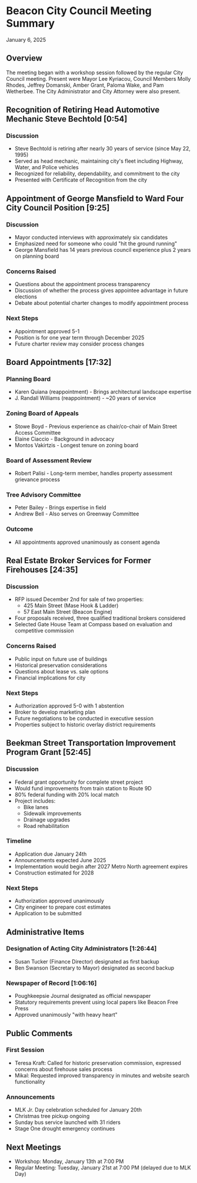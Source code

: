 # Beacon City Council Meeting Summary

January 6, 2025

## Overview

The meeting began with a workshop session followed by the regular City Council meeting. Present were Mayor Lee Kyriacou, Council Members Molly Rhodes, Jeffrey Domanski, Amber Grant, Paloma Wake, and Pam Wetherbee. The City Administrator and City Attorney were also present.

## Recognition of Retiring Head Automotive Mechanic Steve Bechtold [0:54]

### Discussion
- Steve Bechtold is retiring after nearly 30 years of service (since May 22, 1995)
- Served as head mechanic, maintaining city's fleet including Highway, Water, and Police vehicles
- Recognized for reliability, dependability, and commitment to the city
- Presented with Certificate of Recognition from the city

## Appointment of George Mansfield to Ward Four City Council Position [9:25]

### Discussion
- Mayor conducted interviews with approximately six candidates
- Emphasized need for someone who could "hit the ground running"
- George Mansfield has 14 years previous council experience plus 2 years on planning board

### Concerns Raised
- Questions about the appointment process transparency
- Discussion of whether the process gives appointee advantage in future elections
- Debate about potential charter changes to modify appointment process

### Next Steps
- Appointment approved 5-1
- Position is for one year term through December 2025
- Future charter review may consider process changes

## Board Appointments [17:32]

### Planning Board
- Karen Quiana (reappointment) - Brings architectural landscape expertise
- J. Randall Williams (reappointment) - ~20 years of service

### Zoning Board of Appeals
- Stowe Boyd - Previous experience as chair/co-chair of Main Street Access Committee
- Elaine Ciaccio - Background in advocacy
- Montos Vakirtzis - Longest tenure on zoning board

### Board of Assessment Review
- Robert Palisi - Long-term member, handles property assessment grievance process

### Tree Advisory Committee
- Peter Bailey - Brings expertise in field
- Andrew Bell - Also serves on Greenway Committee

### Outcome
- All appointments approved unanimously as consent agenda

## Real Estate Broker Services for Former Firehouses [24:35]

### Discussion
- RFP issued December 2nd for sale of two properties:
  - 425 Main Street (Mase Hook & Ladder)
  - 57 East Main Street (Beacon Engine)
- Four proposals received, three qualified traditional brokers considered
- Selected Gate House Team at Compass based on evaluation and competitive commission

### Concerns Raised
- Public input on future use of buildings
- Historical preservation considerations
- Questions about lease vs. sale options
- Financial implications for city

### Next Steps
- Authorization approved 5-0 with 1 abstention
- Broker to develop marketing plan
- Future negotiations to be conducted in executive session
- Properties subject to historic overlay district requirements

## Beekman Street Transportation Improvement Program Grant [52:45]

### Discussion
- Federal grant opportunity for complete street project
- Would fund improvements from train station to Route 9D
- 80% federal funding with 20% local match
- Project includes:
  - Bike lanes
  - Sidewalk improvements
  - Drainage upgrades
  - Road rehabilitation

### Timeline
- Application due January 24th
- Announcements expected June 2025
- Implementation would begin after 2027 Metro North agreement expires
- Construction estimated for 2028

### Next Steps
- Authorization approved unanimously
- City engineer to prepare cost estimates
- Application to be submitted

## Administrative Items

### Designation of Acting City Administrators [1:26:44]
- Susan Tucker (Finance Director) designated as first backup
- Ben Swanson (Secretary to Mayor) designated as second backup

### Newspaper of Record [1:06:16]
- Poughkeepsie Journal designated as official newspaper
- Statutory requirements prevent using local papers like Beacon Free Press
- Approved unanimously "with heavy heart"

## Public Comments

### First Session
- Teresa Kraft: Called for historic preservation commission, expressed concerns about firehouse sales process
- Mikal: Requested improved transparency in minutes and website search functionality

### Announcements
- MLK Jr. Day celebration scheduled for January 20th
- Christmas tree pickup ongoing
- Sunday bus service launched with 31 riders
- Stage One drought emergency continues

## Next Meetings
- Workshop: Monday, January 13th at 7:00 PM
- Regular Meeting: Tuesday, January 21st at 7:00 PM (delayed due to MLK Day)
